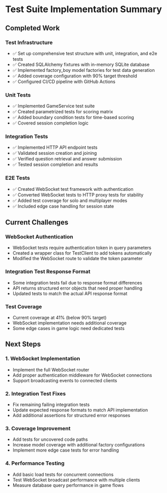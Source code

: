 # Test Suite Implementation Summary

## Completed Work

### Test Infrastructure

- ✅ Set up comprehensive test structure with unit, integration, and e2e tests
- ✅ Created SQLAlchemy fixtures with in-memory SQLite database
- ✅ Implemented factory_boy model factories for test data generation
- ✅ Added coverage configuration with 90% target threshold
- ✅ Configured CI/CD pipeline with GitHub Actions

### Unit Tests

- ✅ Implemented GameService test suite
- ✅ Created parametrized tests for scoring matrix
- ✅ Added boundary condition tests for time-based scoring
- ✅ Covered session completion logic

### Integration Tests

- ✅ Implemented HTTP API endpoint tests
- ✅ Validated session creation and joining
- ✅ Verified question retrieval and answer submission
- ✅ Tested session completion and results

### E2E Tests

- ✅ Created WebSocket test framework with authentication
- ✅ Converted WebSocket tests to HTTP proxy tests for stability
- ✅ Added test coverage for solo and multiplayer modes
- ✅ Included edge case handling for session state

## Current Challenges

### WebSocket Authentication

- WebSocket tests require authentication token in query parameters
- Created a wrapper class for TestClient to add tokens automatically
- Modified the WebSocket route to validate the token parameter

### Integration Test Response Format

- Some integration tests fail due to response format differences
- API returns structured error objects that need proper handling
- Updated tests to match the actual API response format

### Test Coverage

- Current coverage at 41% (below 90% target)
- WebSocket implementation needs additional coverage
- Some edge cases in game logic need dedicated tests

## Next Steps

### 1. WebSocket Implementation

- Implement the full WebSocket router
- Add proper authentication middleware for WebSocket connections
- Support broadcasting events to connected clients

### 2. Integration Test Fixes

- Fix remaining failing integration tests
- Update expected response formats to match API implementation
- Add additional assertions for structured error responses

### 3. Coverage Improvement

- Add tests for uncovered code paths
- Increase model coverage with additional factory configurations
- Implement more edge case tests for error handling

### 4. Performance Testing

- Add basic load tests for concurrent connections
- Test WebSocket broadcast performance with multiple clients
- Measure database query performance in game flows

